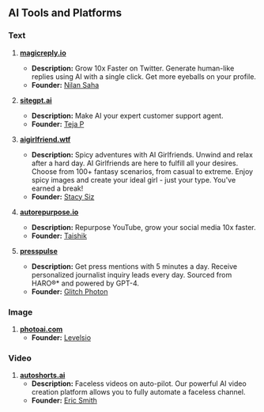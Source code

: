 ## AI Tools and Platforms

### Text

1. **[magicreply.io](https://magicreply.io)**
   - **Description:** Grow 10x Faster on Twitter. Generate human-like replies using AI with a single click. Get more eyeballs on your profile.
   - **Founder:** [Nilan Saha](https://x.com/nilansaha)

1. **[sitegpt.ai](https://sitegpt.ai)**
   - **Description:** Make AI your expert customer support agent.
   - **Founder:** [Teja P](https://x.com/pbteja1998)

1. **[aigirlfriend.wtf](https://www.aigirlfriend.wtf)**
   - **Description:** Spicy adventures with AI Girlfriends. Unwind and relax after a hard day. AI Girlfriends are here to fulfill all your desires. Choose from 100+ fantasy scenarios, from casual to extreme. Enjoy spicy images and create your ideal girl - just your type. You've earned a break!
   - **Founder:** [Stacy Siz](https://x.com/stacy_siz)

1. **[autorepurpose.io](https://www.autorepurpose.io)**
   - **Description:** Repurpose YouTube, grow your social media 10x faster.
   - **Founder:** [Taishik](https://x.com/taishik_)

1. **[presspulse](https://www.presspulse.ai/)**
   - **Description:** Get press mentions with 5 minutes a day. Receive personalized journalist inquiry leads every day. Sourced from HARO®* and powered by GPT-4.
   - **Founder:** [Glitch Photon](https://x.com/GlitchPhoton)

### Image

1. **[photoai.com](https://photoai.com)**
   - **Founder:** [Levelsio](https://x.com/levelsio)

### Video

1. **[autoshorts.ai](https://autoshorts.ai/)**
   - **Description:** Faceless videos on auto-pilot. Our powerful AI video creation platform allows you to fully automate a faceless channel.
   - **Founder:** [Eric Smith](https://x.com/ericsmith1302)
